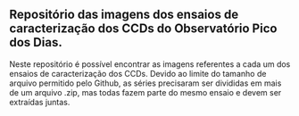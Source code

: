 ## Repositório das imagens dos ensaios de caracterização dos CCDs do Observatório Pico dos Dias.
Neste repositório é possível encontrar as imagens referentes a cada um dos ensaios de caracterização dos CCDs.
Devido ao limite do tamanho de arquivo permitido pelo Github, as séries precisaram ser divididas em mais de um arquivo .zip, mas 
todas fazem parte do mesmo ensaio e devem ser extraídas juntas. 
